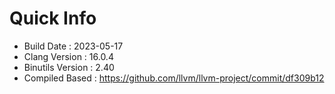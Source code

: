 # Quick Info
* Build Date : 2023-05-17
* Clang Version : 16.0.4
* Binutils Version : 2.40
* Compiled Based : https://github.com/llvm/llvm-project/commit/df309b12

